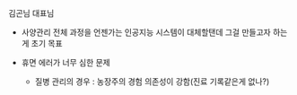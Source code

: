 김곤님 대표님
- 사양관리 전체 과정을 언젠가는 인공지능 시스템이 대체할탠데 그걸 만들고자 하는게 초기 목표

- 휴면 에러가 너무 심한 문제
	- 질병 관리의 경우 : 농장주의 경험 의존성이 강함(진료 기록같은게 없나?)

